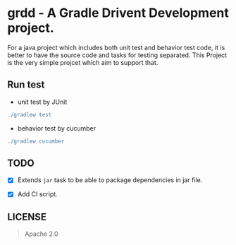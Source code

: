 # grdd - A Gradle Drivent Development project.

For a java project which includes both unit test and behavior test code, it is better to have the source code and tasks for testing separated. This Project is the very simple projcet which aim to support that.

## Run test

- unit test by JUnit

```groovy
./gradlew test
```

- behavior test by cucumber

```groovy
./gradlew cucumber
```

## TODO

- [x] Extends ```jar``` task to be able to package dependencies in jar file.

- [x] Add CI script.

## LICENSE

> Apache 2.0
